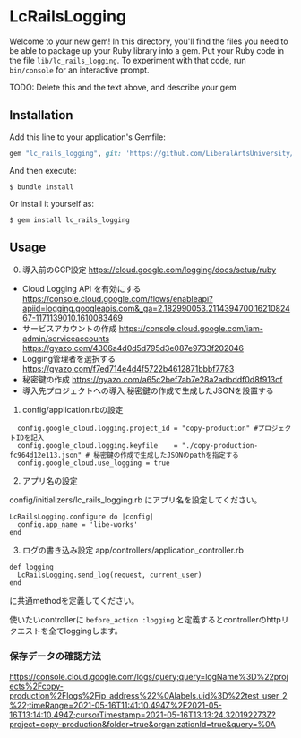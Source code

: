 # LcRailsLogging

Welcome to your new gem! In this directory, you'll find the files you need to be able to package up your Ruby library into a gem. Put your Ruby code in the file `lib/lc_rails_logging`. To experiment with that code, run `bin/console` for an interactive prompt.

TODO: Delete this and the text above, and describe your gem

## Installation

Add this line to your application's Gemfile:

```ruby
gem "lc_rails_logging", git: 'https://github.com/LiberalArtsUniversity/lc_rails_logging.git'
```

And then execute:

    $ bundle install

Or install it yourself as:

    $ gem install lc_rails_logging

## Usage
0. 導入前のGCP設定
https://cloud.google.com/logging/docs/setup/ruby
  - Cloud Logging API を有効にする
  https://console.cloud.google.com/flows/enableapi?apiid=logging.googleapis.com&_ga=2.182990053.2114394700.1621082467-1171139010.1610083469
  - サービスアカウントの作成
  https://console.cloud.google.com/iam-admin/serviceaccounts
  https://gyazo.com/4306a4d0d5d795d3e087e9733f202046
  - Logging管理者を選択する
  https://gyazo.com/f7ed714e4d4f5722b4612871bbbf7783
  - 秘密鍵の作成
  https://gyazo.com/a65c2bef7ab7e28a2adbddf0d8f913cf
  - 導入先プロジェクトへの導入
  秘密鍵の作成で生成したJSONを設置する

1. config/application.rbの設定
  ```
    config.google_cloud.logging.project_id = "copy-production" #プロジェクトIDを記入
    config.google_cloud.logging.keyfile    = "./copy-production-fc964d12e113.json" # 秘密鍵の作成で生成したJSONのpathを指定する
    config.google_cloud.use_logging = true
  ```
2. アプリ名の設定

config/initializers/lc_rails_logging.rb
にアプリ名を設定してください。
```
LcRailsLogging.configure do |config|
  config.app_name = 'libe-works'
end
```

3. ログの書き込み設定
app/controllers/application_controller.rb
```
def logging
  LcRailsLogging.send_log(request, current_user)
end
```
に共通methodを定義してください。

使いたいcontrollerに 
`before_action :logging` 
 と定義するとcontrollerのhttpリクエストを全てloggingします。

### 保存データの確認方法
https://console.cloud.google.com/logs/query;query=logName%3D%22projects%2Fcopy-production%2Flogs%2Fip_address%22%0Alabels.uid%3D%22test_user_2%22;timeRange=2021-05-16T11:41:10.494Z%2F2021-05-16T13:14:10.494Z;cursorTimestamp=2021-05-16T13:13:24.320192273Z?project=copy-production&folder=true&organizationId=true&query=%0A
